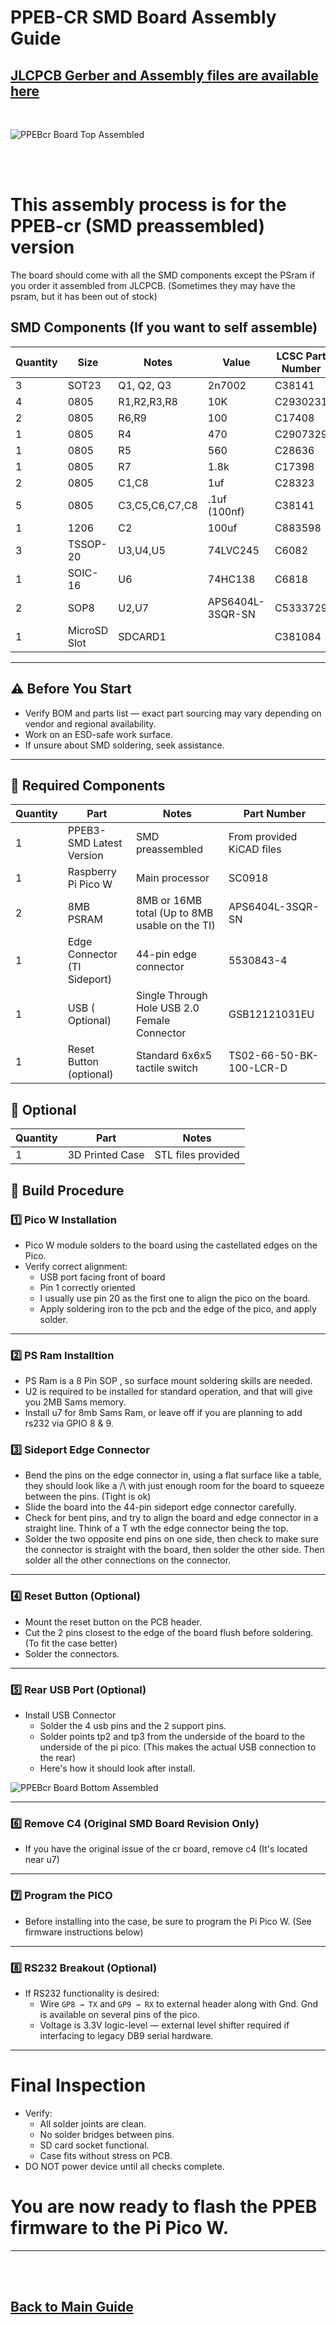 # PPEB-CR SMD Board Assembly Guide

## [JLCPCB Gerber and Assembly files are available here ](https://github.com/dabonetn/ppeb-cr/tree/main/Kicad/production)

<br>


![PPEBcr Board Top Assembled](/images/PPEB-cr-Front.jpg)


<br>
<br>

# This assembly process is for the PPEB-cr (SMD preassembled) version

 The board should come with all the SMD components except the PSram if you order it assembled from JLCPCB.
 (Sometimes they may have the psram, but it has been out of stock)


## SMD Components (If you want to self assemble)
| Quantity | Size | Notes | Value | LCSC Part Number |
|----------|------|-------|--------|-----|
| 3 | SOT23 | Q1, Q2, Q3 | 2n7002 |C38141 |
| 4 | 0805 | R1,R2,R3,R8 | 10K | C2930231 |
| 2 | 0805 | R6,R9 | 100 | C17408 |
| 1 | 0805 | R4 | 470 | C2907329 |
| 1 | 0805 | R5 | 560 | C28636 |
| 1 | 0805 | R7 | 1.8k | C17398 |
| 2 | 0805 |C1,C8 | 1uf | C28323 |
| 5 | 0805 |C3,C5,C6,C7,C8 | .1uf (100nf) | C38141 |
| 1 | 1206 |C2 | 100uf | C883598 |
| 3 | TSSOP-20 | U3,U4,U5 | 74LVC245 | C6082 |
| 1 | SOIC-16 | U6 | 74HC138 | C6818 | 
| 2 | SOP8 | U2,U7 | APS6404L-3SQR-SN | C5333729 |
| 1 | MicroSD Slot | SDCARD1 | | C381084 |
---



## ⚠️ Before You Start

- Verify BOM and parts list — exact part sourcing may vary depending on vendor and regional availability.
- Work on an ESD-safe work surface.
- If unsure about SMD soldering, seek assistance.

---

## 🧰 Required Components

| Quantity | Part | Notes | Part Number |
|----------|------|-------|-------|
| 1 | PPEB3-SMD Latest Version | SMD preassembled |From provided KiCAD files |
| 1 | Raspberry Pi Pico W | Main processor | SC0918 |
| 2 | 8MB PSRAM  | 8MB or 16MB total (Up to 8MB usable on the TI)| APS6404L-3SQR-SN |
| 1 | Edge Connector (TI Sideport) | 44-pin edge connector | 5530843-4 |
| 1 | USB ( Optional)| Single Through Hole USB 2.0 Female Connector | GSB12121031EU |
| 1 | Reset Button (optional) | Standard 6x6x5 tactile switch | TS02-66-50-BK-100-LCR-D |

## 🧰 Optional
| Quantity | Part | Notes |
|----------|------|-------|
| 1 | 3D Printed Case | STL files provided |




## 🔧 Build Procedure


### 1️⃣ **Pico W Installation**

- Pico W module solders to the board using the castellated edges on the Pico.
- Verify correct alignment:
  - USB port facing front of board
  - Pin 1 correctly oriented
  - I usually use pin 20 as the first one to align the pico on the board.
  - Apply soldering iron to the pcb and the edge of the pico, and apply solder.

---

### 2️⃣ **PS Ram Installtion**

- PS Ram is a 8 Pin SOP , so surface mount soldering skills are needed.
- U2 is required to be installed for standard operation, and that will give you 2MB Sams memory.
- Install u7 for 8mb Sams Ram, or leave off if you are planning to add rs232 via GPIO 8 & 9.

### 3️⃣ **Sideport Edge Connector**

- Bend the pins on the edge connector in, using a flat surface like a table, they should look like a /\ with just enough room for the board to squeeze between the pins. (Tight is ok)
- Slide the board into the 44-pin sideport edge connector carefully.
- Check for bent pins, and try to align the board and edge connector in a straight line.  Think of a T wth the edge connector being the top.
- Solder the two opposite end pins on one side, then check to make sure the connector is straight with the board, then solder the other side. Then solder all the other connections on the connector.

---

### 4️⃣ **Reset Button (Optional)**

- Mount the reset button on the PCB header.
- Cut the 2 pins closest to the edge of the board flush before soldering. (To fit the case better)
- Solder the connectors.

---

### 5️⃣ **Rear USB Port (Optional)**

- Install USB Connector
  - Solder the 4 usb pins and the 2 support pins.
  - Solder points tp2 and tp3 from the underside of the board to the underside of the pi pico. (This makes the actual USB connection to the rear)
  - Here's how it should look after install.
  
![PPEBcr Board Bottom Assembled](/images/PPEB-cr-Rear.jpg)  




--- 

### 6️⃣ **Remove C4 (Original SMD Board Revision Only)**

- If you have the original issue of the cr board, remove c4 (It's located near u7)

---
### 7️⃣ **Program the PICO**

- Before installing into the case, be sure to program the Pi Pico W. (See firmware instructions below)

---

### 8️⃣ **RS232 Breakout (Optional)**

- If RS232 functionality is desired:
  - Wire `GP8 → TX` and `GP9 → RX` to external header along with Gnd. Gnd is available on several pins of the pico.
  - Voltage is 3.3V logic-level — external level shifter required if interfacing to legacy DB9 serial hardware.

---


# **Final Inspection**

- Verify:
  - All solder joints are clean.
  - No solder bridges between pins.
  - SD card socket functional.
  - Case fits without stress on PCB.
- DO NOT power device until all checks complete.

# You are now ready to flash the PPEB firmware to the Pi Pico W.
---

 <br>
  <br>

## [Back to Main Guide](/README.md)


